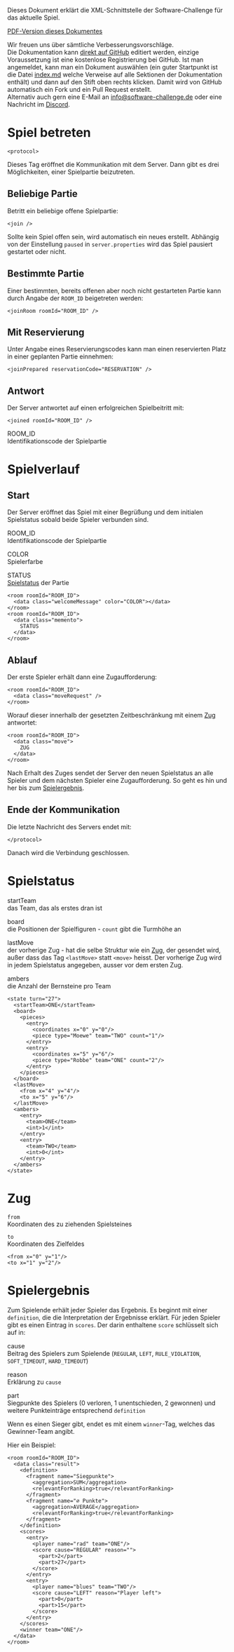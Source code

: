Dieses Dokument erklärt die XML-Schnittstelle der Software-Challenge für
das aktuelle Spiel.

[PDF-Version dieses Dokumentes](xml-dokumentation.pdf)

Wir freuen uns über sämtliche Verbesserungsvorschläge.  
Die Dokumentation kann [direkt auf
GitHub](https://github.com/software-challenge/docs) editiert werden,
einzige Voraussetzung ist eine kostenlose Registrierung bei GitHub. Ist
man angemeldet, kann man ein Dokument auswählen (ein guter Startpunkt
ist die Datei
[index.md](https://github.com/software-challenge/docs/blob/main/index.md)
welche Verweise auf alle Sektionen der Dokumentation enthält) und dann
auf den Stift oben rechts klicken. Damit wird von GitHub automatisch ein
Fork und ein Pull Request erstellt.  
Alternativ auch gern eine E-Mail an <info@software-challenge.de> oder
eine Nachricht im [Discord](https://discord.gg/jhyF7EU).

# Spiel betreten

    <protocol>

Dieses Tag eröffnet die Kommunikation mit dem Server. Dann gibt es drei
Möglichkeiten, einer Spielpartie beizutreten.

## Beliebige Partie

Betritt ein beliebige offene Spielpartie:

    <join />

Sollte kein Spiel offen sein, wird automatisch ein neues erstellt.
Abhängig von der Einstellung `paused` in `server.properties` wird das
Spiel pausiert gestartet oder nicht.

## Bestimmte Partie

Einer bestimmten, bereits offenen aber noch nicht gestarteten Partie
kann durch Angabe der `ROOM_ID` beigetreten werden:

    <joinRoom roomId="ROOM_ID" />

## Mit Reservierung

Unter Angabe eines Reservierungscodes kann man einen reservierten Platz
in einer geplanten Partie einnehmen:

    <joinPrepared reservationCode="RESERVATION" />

## Antwort

Der Server antwortet auf einen erfolgreichen Spielbeitritt mit:

    <joined roomId="ROOM_ID" />

ROOM\_ID  
Identifikationscode der Spielpartie

# Spielverlauf

## Start

Der Server eröffnet das Spiel mit einer Begrüßung und dem initialen
Spielstatus sobald beide Spieler verbunden sind.

ROOM\_ID  
Identifikationscode der Spielpartie

COLOR  
Spielerfarbe

STATUS  
[Spielstatus](#status) der Partie

<!-- -->

    <room roomId="ROOM_ID">
      <data class="welcomeMessage" color="COLOR"></data>
    </room>
    <room roomId="ROOM_ID">
      <data class="memento">
        STATUS
      </data>
    </room>

## Ablauf

Der erste Spieler erhält dann eine Zugaufforderung:

    <room roomId="ROOM_ID">
      <data class="moveRequest" />
    </room>

Worauf dieser innerhalb der gesetzten Zeitbeschränkung mit einem
[Zug](#zug) antwortet:

    <room roomId="ROOM_ID">
      <data class="move">
        ZUG
      </data>
    </room>

Nach Erhalt des Zuges sendet der Server den neuen Spielstatus an alle
Spieler und dem nächsten Spieler eine Zugaufforderung. So geht es hin
und her bis zum [Spielergebnis](#spielende).

## Ende der Kommunikation

Die letzte Nachricht des Servers endet mit:

    </protocol>

Danach wird die Verbindung geschlossen.

# Spielstatus

startTeam  
das Team, das als erstes dran ist

board  
die Positionen der Spielfiguren - `count` gibt die Turmhöhe an

lastMove  
der vorherige Zug - hat die selbe Struktur wie ein [Zug](#zug), der
gesendet wird, außer dass das Tag `<lastMove>` statt `<move>` heisst.
Der vorherige Zug wird in jedem Spielstatus angegeben, ausser vor dem
ersten Zug.

ambers  
die Anzahl der Bernsteine pro Team

<!-- -->

    <state turn="27">
      <startTeam>ONE</startTeam>
      <board>
        <pieces>
          <entry>
            <coordinates x="0" y="0"/>
            <piece type="Moewe" team="TWO" count="1"/>
          </entry>
          <entry>
            <coordinates x="5" y="6"/>
            <piece type="Robbe" team="ONE" count="2"/>
          </entry>
        </pieces>
      </board>
      <lastMove>
        <from x="4" y="4"/>
        <to x="5" y="6"/>
      </lastMove>
      <ambers>
        <entry>
          <team>ONE</team>
          <int>1</int>
        </entry>
        <entry>
          <team>TWO</team>
          <int>0</int>
        </entry>
      </ambers>
    </state>

# Zug

`from`  
Koordinaten des zu ziehenden Spielsteines

`to`  
Koordinaten des Zielfeldes

<!-- -->

    <from x="0" y="1"/>
    <to x="1" y="2"/>

# Spielergebnis

Zum Spielende erhält jeder Spieler das Ergebnis. Es beginnt mit einer
`definition`, die die Interpretation der Ergebnisse erklärt. Für jeden
Spieler gibt es einen Eintrag in `scores`. Der darin enthaltene `score`
schlüsselt sich auf in:

cause  
Beitrag des Spielers zum Spielende (`REGULAR`, `LEFT`, `RULE_VIOLATION`,
`SOFT_TIMEOUT`, `HARD_TIMEOUT`)

reason  
Erklärung zu `cause`

part  
Siegpunkte des Spielers (0 verloren, 1 unentschieden, 2 gewonnen) und
weitere Punkteinträge entsprechend `definition`

Wenn es einen Sieger gibt, endet es mit einem `winner`-Tag, welches das
Gewinner-Team angibt.

Hier ein Beispiel:

    <room roomId="ROOM_ID">
      <data class="result">
        <definition>
          <fragment name="Siegpunkte">
            <aggregation>SUM</aggregation>
            <relevantForRanking>true</relevantForRanking>
          </fragment>
          <fragment name="∅ Punkte">
            <aggregation>AVERAGE</aggregation>
            <relevantForRanking>true</relevantForRanking>
          </fragment>
        </definition>
        <scores>
          <entry>
            <player name="rad" team="ONE"/>
            <score cause="REGULAR" reason="">
              <part>2</part>
              <part>27</part>
            </score>
          </entry>
          <entry>
            <player name="blues" team="TWO"/>
            <score cause="LEFT" reason="Player left">
              <part>0</part>
              <part>15</part>
            </score>
          </entry>
        </scores>
        <winner team="ONE"/>
      </data>
    </room>
